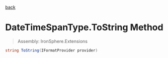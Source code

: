 ﻿

[back](/IronSphere.Extensions/types/DateTimeSpanType)

# DateTimeSpanType.ToString Method

> Assembly: IronSphere.Extensions

```csharp
string ToString(IFormatProvider provider)
```



 